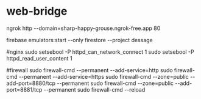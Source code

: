 # web-bridge

ngrok http --domain=sharp-happy-grouse.ngrok-free.app 80

firebase emulators:start --only firestore --project dessage


#nginx 
sudo setsebool -P httpd_can_network_connect 1
sudo setsebool -P httpd_read_user_content 1


#firewall
sudo firewall-cmd --permanent --add-service=http
sudo firewall-cmd --permanent --add-service=https
sudo firewall-cmd --zone=public --add-port=8880/tcp --permanent
sudo firewall-cmd --zone=public --add-port=8881/tcp --permanent
sudo firewall-cmd --reload
